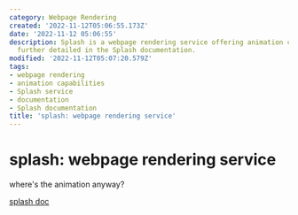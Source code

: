 ```yaml
---
category: Webpage Rendering
created: '2022-11-12T05:06:55.173Z'
date: '2022-11-12 05:06:55'
description: Splash is a webpage rendering service offering animation capabilities,
  further detailed in the Splash documentation.
modified: '2022-11-12T05:07:20.579Z'
tags:
- webpage rendering
- animation capabilities
- Splash service
- documentation
- Splash documentation
title: 'splash: webpage rendering service'
---
```


# splash: webpage rendering service

where's the animation anyway?

[splash doc](https://splash.readthedocs.io/en/stable/install.html#linux-docker)
